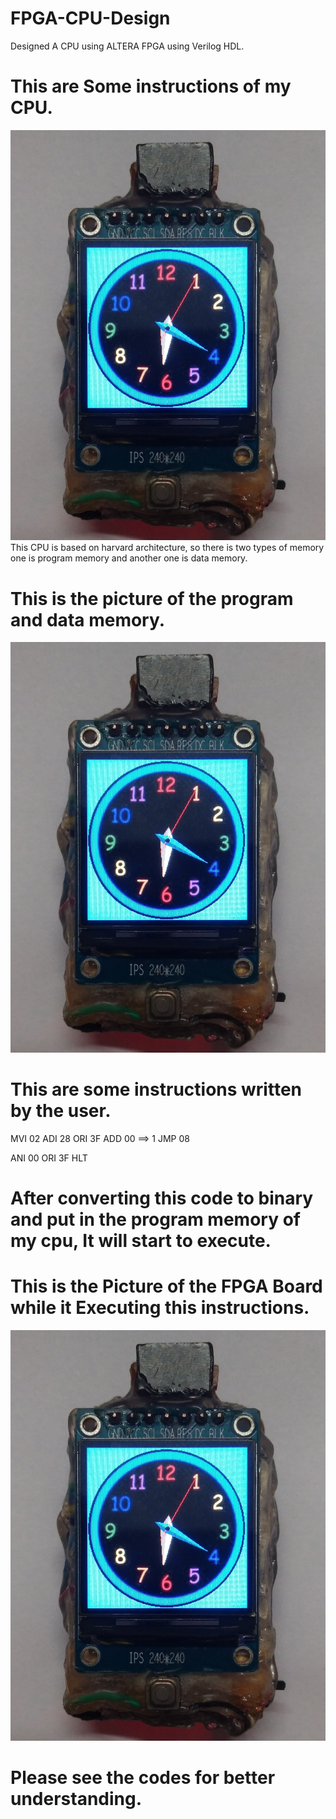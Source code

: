 # FPGA-CPU-Design
Designed A CPU using ALTERA FPGA using Verilog HDL.
# This are Some instructions of my CPU.
![CPU](https://github.com/shuvabratadey/esp32-Smart-Watch/blob/main/pictures/CLOCK.jpg)
This CPU is based on harvard architecture, so there is two types of memory one is program memory and another one is data memory.
# This is the picture of the program and data memory.
![CPU](https://github.com/shuvabratadey/esp32-Smart-Watch/blob/main/pictures/CLOCK.jpg)
# This are some instructions written by the user. 

MVI 02
ADI 28
ORI 3F
ADD 00 ==> 1
JMP 08


ANI 00
ORI 3F
HLT

# After converting this code to binary and put in the program memory of my cpu, It will start to execute. 
# This is the Picture of the FPGA Board while it Executing this instructions.
![CPU](https://github.com/shuvabratadey/esp32-Smart-Watch/blob/main/pictures/CLOCK.jpg)
# Please see the codes for better understanding.

